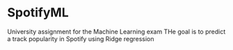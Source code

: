 # SpotifyML
University assignment for the Machine Learning exam
THe goal is to predict a track popularity in Spotify using Ridge regression
